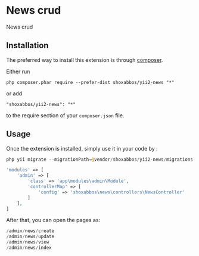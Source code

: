 News crud
=========
News crud

Installation
------------

The preferred way to install this extension is through [composer](http://getcomposer.org/download/).

Either run

```
php composer.phar require --prefer-dist shoxabbos/yii2-news "*"
```

or add

```
"shoxabbos/yii2-news": "*"
```

to the require section of your `composer.json` file.


Usage
-----

Once the extension is installed, simply use it in your code by  :

```php
php yii migrate --migrationPath=@vendor/shoxabbos/yii2-news/migrations
```

```php
'modules' => [
    'admin' => [
        'class' => 'app\modules\admin\Module',
        'controllerMap' => [
            'config' => 'shoxabbos\news\controllers\NewsController'
        ]
    ],
]
```

After that, you can open the pages as:
```php
/admin/news/create
/admin/news/update
/admin/news/view
/admin/news/index
```